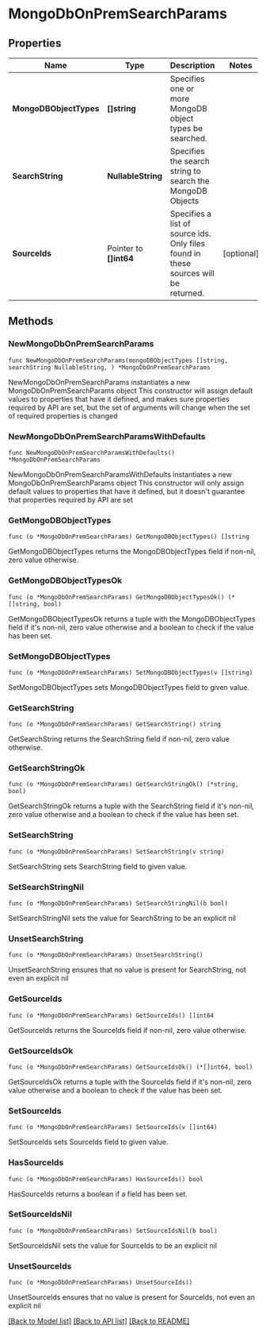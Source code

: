 # MongoDbOnPremSearchParams

## Properties

Name | Type | Description | Notes
------------ | ------------- | ------------- | -------------
**MongoDBObjectTypes** | **[]string** | Specifies one or more MongoDB object types be searched. | 
**SearchString** | **NullableString** | Specifies the search string to search the MongoDB Objects | 
**SourceIds** | Pointer to **[]int64** | Specifies a list of source ids. Only files found in these sources will be returned. | [optional] 

## Methods

### NewMongoDbOnPremSearchParams

`func NewMongoDbOnPremSearchParams(mongoDBObjectTypes []string, searchString NullableString, ) *MongoDbOnPremSearchParams`

NewMongoDbOnPremSearchParams instantiates a new MongoDbOnPremSearchParams object
This constructor will assign default values to properties that have it defined,
and makes sure properties required by API are set, but the set of arguments
will change when the set of required properties is changed

### NewMongoDbOnPremSearchParamsWithDefaults

`func NewMongoDbOnPremSearchParamsWithDefaults() *MongoDbOnPremSearchParams`

NewMongoDbOnPremSearchParamsWithDefaults instantiates a new MongoDbOnPremSearchParams object
This constructor will only assign default values to properties that have it defined,
but it doesn't guarantee that properties required by API are set

### GetMongoDBObjectTypes

`func (o *MongoDbOnPremSearchParams) GetMongoDBObjectTypes() []string`

GetMongoDBObjectTypes returns the MongoDBObjectTypes field if non-nil, zero value otherwise.

### GetMongoDBObjectTypesOk

`func (o *MongoDbOnPremSearchParams) GetMongoDBObjectTypesOk() (*[]string, bool)`

GetMongoDBObjectTypesOk returns a tuple with the MongoDBObjectTypes field if it's non-nil, zero value otherwise
and a boolean to check if the value has been set.

### SetMongoDBObjectTypes

`func (o *MongoDbOnPremSearchParams) SetMongoDBObjectTypes(v []string)`

SetMongoDBObjectTypes sets MongoDBObjectTypes field to given value.


### GetSearchString

`func (o *MongoDbOnPremSearchParams) GetSearchString() string`

GetSearchString returns the SearchString field if non-nil, zero value otherwise.

### GetSearchStringOk

`func (o *MongoDbOnPremSearchParams) GetSearchStringOk() (*string, bool)`

GetSearchStringOk returns a tuple with the SearchString field if it's non-nil, zero value otherwise
and a boolean to check if the value has been set.

### SetSearchString

`func (o *MongoDbOnPremSearchParams) SetSearchString(v string)`

SetSearchString sets SearchString field to given value.


### SetSearchStringNil

`func (o *MongoDbOnPremSearchParams) SetSearchStringNil(b bool)`

 SetSearchStringNil sets the value for SearchString to be an explicit nil

### UnsetSearchString
`func (o *MongoDbOnPremSearchParams) UnsetSearchString()`

UnsetSearchString ensures that no value is present for SearchString, not even an explicit nil
### GetSourceIds

`func (o *MongoDbOnPremSearchParams) GetSourceIds() []int64`

GetSourceIds returns the SourceIds field if non-nil, zero value otherwise.

### GetSourceIdsOk

`func (o *MongoDbOnPremSearchParams) GetSourceIdsOk() (*[]int64, bool)`

GetSourceIdsOk returns a tuple with the SourceIds field if it's non-nil, zero value otherwise
and a boolean to check if the value has been set.

### SetSourceIds

`func (o *MongoDbOnPremSearchParams) SetSourceIds(v []int64)`

SetSourceIds sets SourceIds field to given value.

### HasSourceIds

`func (o *MongoDbOnPremSearchParams) HasSourceIds() bool`

HasSourceIds returns a boolean if a field has been set.

### SetSourceIdsNil

`func (o *MongoDbOnPremSearchParams) SetSourceIdsNil(b bool)`

 SetSourceIdsNil sets the value for SourceIds to be an explicit nil

### UnsetSourceIds
`func (o *MongoDbOnPremSearchParams) UnsetSourceIds()`

UnsetSourceIds ensures that no value is present for SourceIds, not even an explicit nil

[[Back to Model list]](../README.md#documentation-for-models) [[Back to API list]](../README.md#documentation-for-api-endpoints) [[Back to README]](../README.md)


